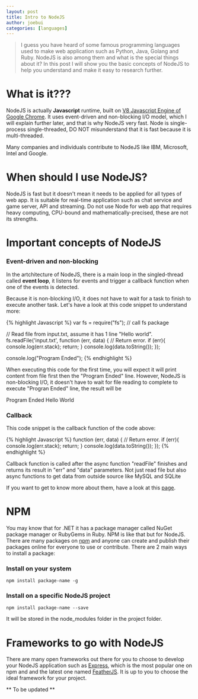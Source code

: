 ```yaml
---
layout: post
title: Intro to NodeJS
author: joebui
categories: [languages]
---
```


> I guess you have heard of some famous programming languages used to make web application such
> as Python, Java, Golang and Ruby. NodeJS is also among them and what is the special things about it?
> In this post I will show you the basic concepts of NodeJS to help you understand and make it easy to
> research further.

# What is it???

NodeJS is actually **Javascript** runtime, built on [V8 Javascript Engine of Google Chrome](https://developers.google.com/v8/).
It uses event-driven and non-blocking I/O model, which I will explain further later, and that is why NodeJS very fast. Node is
single-process single-threaded, DO NOT misunderstand that it is fast because it is multi-threaded.

Many companies and individuals contribute to NodeJS like IBM, Microsoft, Intel and Google.

# When should I use NodeJS?

NodeJS is fast but it doesn't mean it needs to be applied for all types of web app. It is suitable for real-time application such as
chat service and game server, API and streaming. Do not use Node for web app that requires heavy computing, CPU-bound and
mathematically-precised, these are not its strengths.

# Important concepts of NodeJS

### Event-driven and non-blocking

In the artchitecture of NodeJS, there is a main loop in the singled-thread called **event loop**, it listens for events and trigger a
callback function when one of the events is detected.

Because it is non-blocking I/O, it does not have to wait for a task to finish to execute another task. Let's have a look at this code snippet
to understand more:

{% highlight Javascript %}
var fs = require("fs"); // call fs package

// Read file from input.txt, assume it has 1 line "Hello world".
fs.readFile('input.txt', function (err, data) {
    // Return error.
    if (err){
        console.log(err.stack);
        return;
    }
    console.log(data.toString());
});

console.log("Program Ended");
{% endhighlight %}

When executing this code for the first time, you will expect it will print content from file first then the "Program Ended" line. However, NodeJS
is non-blocking I/O, it doesn't have to wait for file reading to complete to execute "Progran Ended" line, the result will be

Program Ended
Hello World

### Callback
This code snippet is the callback function of the code above:

{% highlight Javascript %}
function (err, data) {
    // Return error.
    if (err){
        console.log(err.stack);
        return;
    }
    console.log(data.toString());
});
{% endhighlight %}

Callback function is called after the async function "readFile" finishes and returns its result in "err" and "data" parameters.
Not just read file but also async functions to get data from outside source like MySQL and SQLite

If you want to get to know more about them, have a look at this [page](http://www.tutorialspoint.com/nodejs/nodejs_event_loop.htm).

# NPM

You may know that for .NET it has a package manager called NuGet package manager or RubyGems in Ruby. NPM is like that but for NodeJS.
There are many packages on [npm](https://www.npmjs.com/) and anyone can create and publish their packages online for everyone to use or
contribute. There are 2 main ways to install a package:

### Install on your system

```
npm install package-name -g
```

### Install on a specific NodeJS project

```
npm install package-name --save
```

It will be stored in the node_modules folder in the project folder.

# Frameworks to go with NodeJS

There are many open frameworks out there for you to choose to develop your NodeJS application such as
[Express](http://expressjs.com/), which is the most popular one on npm and and the latest one named
[FeatherJS](http://feathersjs.com/). It is up to you to choose the ideal framework for your project.

** To be updated **
